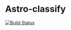 # Astro-classify

[![Build Status](https://travis-ci.com/michaelmunje/astro-classify.svg?branch=master)](https://travis-ci.com/michaelmunje/astro-classify)
